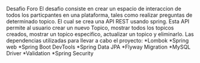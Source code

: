 Desafio Foro
El desafio consiste en crear un espacio de interaccion de todos los particpantes en una plataforma, tales como realizar preguntas de determinado topico. 
El cual se crea una API REST usando spring.
Esta API permite al usuario crear un nuevo Topico, mostrar todos los topicos creados, mostrar un topico especifico, actualizar un topico y eliminarlo.
Las dependencias utilizadas para llevar a cabo el proyecto:
*Lombok
*Spring web
*Spring Boot DevTools
*Spring Data JPA
*Flyway Migration
*MySQL Driver
*Validation
*Spring Security

